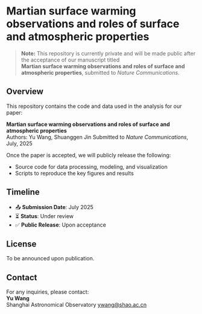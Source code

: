 # Martian surface warming observations and roles of surface and atmospheric properties

> **Note:** This repository is currently private and will be made public after the acceptance of our manuscript titled  
> **Martian surface warming observations and roles of surface and atmospheric properties**, submitted to *Nature Communications*.

## Overview

This repository contains the code and data used in the analysis for our paper:

**Martian surface warming observations and roles of surface and atmospheric properties**  
Authors: Yu Wang, Shuanggen Jin
Submitted to *Nature Communications*, July, 2025

Once the paper is accepted, we will publicly release the following:
- Source code for data processing, modeling, and visualization
- Scripts to reproduce the key figures and results

## Timeline

- 📤 **Submission Date**: July 2025
- ⏳ **Status**: Under review  
- ✅ **Public Release**: Upon acceptance

## License

To be announced upon publication.

## Contact

For any inquiries, please contact:  
**Yu Wang**  
Shanghai Astronomical Observatory
ywang@shao.ac.cn 
